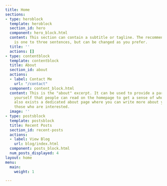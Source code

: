 ```yaml
---
title: Home
sections:
- type: heroblock
  template: heroblock
  section_id: hero
  component: hero_block.html
  content: This section can contain a subtitle or tagline. The recommended length
    is one to three sentences, but can be changed as you prefer.
  title: ''
  actions: []
- type: contentblock
  template: contentblock
  title: About
  section_id: about
  actions:
  - label: Contact Me
    url: "/contact"
  component: content_block.html
  content: This is the "about" excerpt. It can be used to provide a paragraph about
    yourself that people can read on the homepage to get a sense of who you are. There
    also exists a dedicated about page where you can write more about yourself for
    those who are interested.
  image: ''
- type: postsblock
  template: postsblock
  title: Recent Posts
  section_id: recent-posts
  actions:
  - label: View Blog
    url: blog/index.html
  component: posts_block.html
  num_posts_displayed: 4
layout: home
menu:
  main:
    weight: 1

---
```

